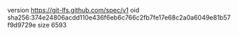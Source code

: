 version https://git-lfs.github.com/spec/v1
oid sha256:374e24806acdd110e436f6eb6c766c2fb7fe17e68c2a0a6049e81b57f9d9729e
size 6593
